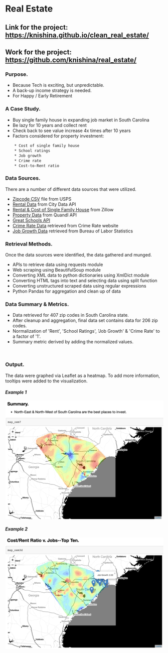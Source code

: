 # Real Estate
## Link for the project: https://knishina.github.io/clean_real_estate/
## Work for the project: https://github.com/knishina/real_estate/

### Purpose.
- Because Tech is exciting, but unpredictable.
- A back-up income strategy is needed.
- For Happy / Early Retirement

### A Case Study.
- Buy single family house in expanding job market in South Carolina
- Be lazy for 10 years and collect rent
- Check back to see value increase 4x times after 10 years
- Factors considered for property investment:
 ```
     * Cost of single family house
     * School ratings
     * Job growth
     * Crime rate
     * Cost-to-Rent ratio
  ```

### Data Sources.
There are a number of different data sources that were utilized.
- [Zipcode CSV](https://tools.usps.com/go/ZipLookupAction_input) file from USPS 	
- [Rental Data](http://www.city-data.com/) from City Data API 
- [Rental & Cost of Single Family House](https://www.zillow.com/howto/api/APIOverview.htm) from Zillow
- [Property Data](https://www.quandl.com/tools/api) from Quandl API
- [Great Schools API](https://www.greatschools.org/)
- [Crime Rate Data](http://www.crimerate.com/) retrieved from Crime Rate website
- [Job Growth Data](https://www.bls.gov/sae/#tables) retrieved from Bureau of Labor Statistics	

### Retrieval Methods.
Once the data sources were identified, the data gathered and munged.
- APIs to retrieve data using requests module
- Web scraping using BeautifulSoup module
- Converting XML data to python dictionaries using XmlDict module
- Converting HTML tags into text and selecting data using split function
- Converting unstructured scraped data using regular expressions
- Python Pandas for aggregation and clean up of data

### Data Summary & Metrics.
- Data retrieved for 407 zip codes in South Carolina state.
- After cleanup and aggregation, final data set contains data for 206 zip codes.
- Normalization of 'Rent', 'School Ratings', 'Job Growth' & 'Crime Rate' to a factor of '1'.
- Summary metric derived by adding the normalized values.

<br />

### Output.
The data were graphed via Leaflet as a heatmap.  To add more information, tooltips were added to the visualization.

#### *Example 1*
![Summary](https://github.com/knishina/clean_real_estate/blob/master/Images/01.png)

#### *Example 2*
![Tooltipd](https://github.com/knishina/clean_real_estate/blob/master/Images/02.png)
